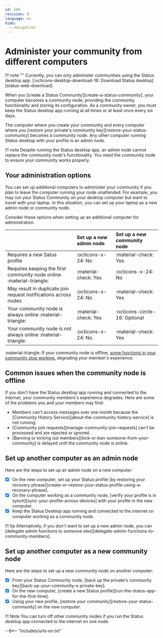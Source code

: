 ```yaml
---
id: 506
revision: 0
language: en
hide:
  - navigation
---
```


# Administer your community from different computers

!!! note ""
    Currently, you can only administer communities using the Status desktop app. [:octicons-desktop-download-16: Download Status desktop][status-web-download].

When you [create a Status Community][create-a-status-community], your computer becomes a community node, providing the community functionality and storing its configuration. As a community owner, you must keep the Status desktop app running at all times or at least once every six days.

The computer where you create your community and every computer where you [restore your private's community key][restore-your-status-community] becomes a community node. Any other computer running Status desktop with your profile is an admin node.

!!! note
    Despite running the Status desktop app, an admin node cannot replace the community node's functionality. You need the community node to ensure your community works properly.

## Your administration options

You can set up additional computers to administer your community if you plan to leave the computer running your node unattended. For example, you may run your Status Community on your desktop computer but want to travel with your laptop. In this situation, you can set up your laptop as a new admin node or community node.

Consider these options when setting up an additional computer for administration.

| | Set up a new admin node | Set up a new community node |
|:---|:---|:---|
| Requires a new Satus profile | :octicons-x-24: No | :material-check: Yes |
| Requires keeping the first community node online :material-triangle: | :material-check: Yes | :octicons-x-24: No |
| May result in duplicate join request notifications across nodes | :octicons-x-24: No | :material-check: Yes |
| Your community node is always online :material-triangle: | :material-check: Yes | :octicons-circle-16: Optional  |
| Your community node is not always online :material-triangle: | :octicons-x-24: No | :material-check: Yes |

:material-triangle: If your community node is offline, [some functions in your community stop working](#common-issues-when-the-community-node-is-offline), degrading your member's experience.

## Common issues when the community node is offline

If you don't have the Status desktop app running and connected to the internet, your community members's experience degrades. Here are some of the problems you and your members may find:

- Members can't access messages over one month because the [Community History Service][about-the-community-history-service] is not running.
- [Community join requests][manage-community-join-requests] can't be processed and are rejected or ignored.
- [Banning or kicking out members][kick-or-ban-someone-from-your-community] is delayed until the community node is online.

## Set up another computer as an admin node

Here are the steps to set up an admin node on a new computer:

- [x] On the new computer, set up your Status profile [by restoring your recovery phrase][create-or-restore-your-status-profile-using-a-recovery-phrase].
- [x] On the computer working as a community node, [verify your profile is in synch][sync-your-profile-across-devices] with your profile in the new computer.
- [x] Keep the Status Desktop app running and connected to the internet on computer working as a community node.

!!! tip
    Alternatively, if you don't want to set up a new admin node, you can [delegate admin functions to someone else][delegate-admin-functions-to-community-members].

## Set up another computer as a new community node

Here are the steps to set up a new community node on another computer:

- [x] From your Status Community node, [back up the private's community key][back-up-your-community-s-private-key].
- [x] On the new computer, [create a new Status profile][run-the-status-app-for-the-first-time].
- [x] Using your new profile, [restore your community][restore-your-status-community] on the new computer.

!!! Note
    You can turn off other community nodes if you run the Status desktop app connected to the internet on one node.

--8<-- "includes/urls-en.txt"
